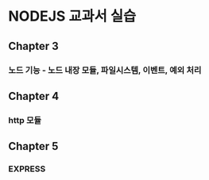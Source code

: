 # NODEJS 교과서 실습

## Chapter 3

### 노드 기능 - 노드 내장 모듈, 파일시스템, 이벤트, 예외 처리

## Chapter 4

### http 모듈

## Chapter 5

### EXPRESS
